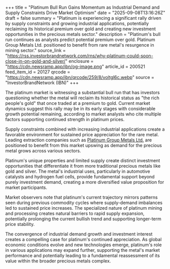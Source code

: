 +++
title = "Platinum Bull Run Gains Momentum as Industrial Demand and Supply Constraints Drive Market Optimism"
date = "2025-09-08T13:16:26Z"
draft = false
summary = "Platinum is experiencing a significant rally driven by supply constraints and growing industrial applications, potentially reclaiming its historical premium over gold and creating new investment opportunities in the precious metals sector."
description = "Platinum's bull run continues as analysts predict potential premium over gold. Platinum Group Metals Ltd. positioned to benefit from rare metal's resurgence in mining sector."
source_link = "https://rss.investorbrandnetwork.com/rns/why-platinum-could-soon-close-in-on-gold-and-silver/"
enclosure = "https://cdn.newsramp.app/ibn/og-image.png"
article_id = 200521
feed_item_id = 20127
qrcode = "https://cdn.newsramp.app/ibn/qrcode/259/8/voltgl6c.webp"
source = "InvestorBrandNetwork (IBN)"
+++

<p>The platinum market is witnessing a substantial bull run that has investors questioning whether the metal will reclaim its historical status as "the rich people's gold" that once traded at a premium to gold. Current market dynamics suggest this rally may be in its early stages with considerable growth potential remaining, according to market analysts who cite multiple factors supporting continued strength in platinum prices.</p><p>Supply constraints combined with increasing industrial applications create a favorable environment for sustained price appreciation for the rare metal. Leading extraction companies such as <a href="https://www.platinumgroupmetals.net" rel="nofollow" target="_blank">Platinum Group Metals Ltd.</a> are positioned to benefit from this market upswing as demand for the precious metal grows across various sectors.</p><p>Platinum's unique properties and limited supply create distinct investment opportunities that differentiate it from more traditional precious metals like gold and silver. The metal's industrial uses, particularly in automotive catalysts and hydrogen fuel cells, provide fundamental support beyond purely investment demand, creating a more diversified value proposition for market participants.</p><p>Market observers note that platinum's current trajectory mirrors patterns seen during previous commodity cycles where supply-demand imbalances led to sustained price increases. The specialized nature of platinum mining and processing creates natural barriers to rapid supply expansion, potentially prolonging the current bullish trend and supporting longer-term price stability.</p><p>The convergence of industrial demand growth and investment interest creates a compelling case for platinum's continued appreciation. As global economic conditions evolve and new technologies emerge, platinum's role in various applications may expand further, supporting the metal's market performance and potentially leading to a fundamental reassessment of its value within the broader precious metals complex.</p>